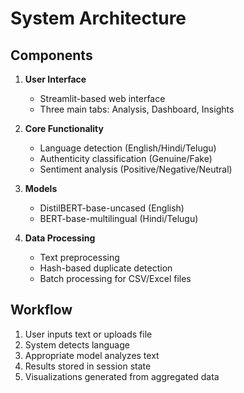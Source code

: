 # System Architecture

## Components

1. **User Interface**
   - Streamlit-based web interface
   - Three main tabs: Analysis, Dashboard, Insights

2. **Core Functionality**
   - Language detection (English/Hindi/Telugu)
   - Authenticity classification (Genuine/Fake)
   - Sentiment analysis (Positive/Negative/Neutral)

3. **Models**
   - DistilBERT-base-uncased (English)
   - BERT-base-multilingual (Hindi/Telugu)

4. **Data Processing**
   - Text preprocessing
   - Hash-based duplicate detection
   - Batch processing for CSV/Excel files

## Workflow

1. User inputs text or uploads file
2. System detects language
3. Appropriate model analyzes text
4. Results stored in session state
5. Visualizations generated from aggregated data